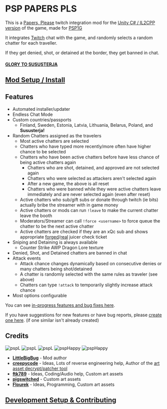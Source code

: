 # PSP PAPERS PLS

This is a [Papers, Please](https://papersplea.se/) twitch integration mod for the
[Unity C# / IL2CPP version](https://store.steampowered.com/news/app/239030/view/3651894293966905793)
of the game, made for [PSP1G](https://www.twitch.tv/psp1g) 

It integrates [Twitch](https://twitch.tv) chat with the game, and randomly selects a random chatter for each traveller.

If they get denied, shot, or detained at the border, they get banned in chat.

#### [GLORY TO SUSUSTERJA](https://sususterja.org)

## [Mod Setup / Install](Setup.md)

## Features

- Automated installer/updater
- Endless Chat Mode
- Custom countries/passports
  - Finland, Sweden, Estonia, Latvia, Lithuania, Belarus, Poland, and **Sususterja!**
- Random Chatters assigned as the travelers
  - Most active chatters are selected
  - Chatters who have typed more recently/more often have higher chance to be selected
  - Chatters who have been active chatters before have less chance of being active chatters again
    - Chatters who are shot, detained, and approved are not selected again
    - Chatters who were selected as attackers aren't selected again
    - After a new game, the above is all reset
    - Chatters who were banned while they were active chatters leave immediately and are never selected again (even after reset)
  - Active chatters who sub/gift subs or donate through twitch (ie bits) actually bribe the streamer with in game money
  - Active chatters or mods can run `!leave` to make the current chatter leave the booth
  - Moderators/Streamer can call `!force <username>` to force queue the chatter to be the next active chatter
  - Active chatters are checked if they are an xQc sub and shows appropriate
    [forged](https://7tv.app/emotes/646244085070b2cda24f25aa)/[real](https://7tv.app/emotes/63de797c1d40a5212f9a5f9b)
    juicer check ticket
- Sniping and Detaining is always available
  - Counter Strike AWP Dragon Lore texture
- Denied, Shot, and Detained chatters are banned in chat
- Attack events
  - Attack chance changes dynamically based on consecutive denies or many chatters being shot/detained
  - A chatter is randomly selected with the same rules as traveler (see above)
  - Chatters can type `!attack` to temporarily slightly increase attack chance
- Most options configurable

You can see [in-progress features and bug fixes here](https://github.com/psp1g/papers/issues).

If you have suggestions for new features or have bug reports, please
[create one here](https://github.com/psp1g/papers/issues/new).
(if one similar isn't already created)

## Credits

![pspL](https://static-cdn.jtvnw.net/emoticons/v2/emotesv2_b04ede1f936346c18d0338e840af1a35/default/dark/1.0)
![pspL](https://static-cdn.jtvnw.net/emoticons/v2/emotesv2_b04ede1f936346c18d0338e840af1a35/default/dark/1.0)
![pspL](https://static-cdn.jtvnw.net/emoticons/v2/emotesv2_b04ede1f936346c18d0338e840af1a35/default/dark/1.0)
![pspHappy](https://static-cdn.jtvnw.net/emoticons/v2/emotesv2_426169649bee4355944f946c1d27ea4e/default/dark/1.0)
![pspHappy](https://static-cdn.jtvnw.net/emoticons/v2/emotesv2_426169649bee4355944f946c1d27ea4e/default/dark/1.0)

- **[LittleBigBug](https://github.com/LittleBigBug)** - Mod author
- **[creepycode](https://github.com/ByteZ1337)** - Ideas, Lots of reverse engineering help, Author of the [art asset decrypt/patcher tool](https://github.com/psp1g/papers-tools-rs)
- **[ftk789](https://twitch.tv/ftk789)** - Ideas, Coding/Audio help, Custom art assets
- **[pigswitched](https://twitch.tv/pigswitched)** - Custom art assets
- **[Flourek](https://github.com/Flourek)** - Ideas, Programming, Custom art assets

## [Development Setup & Contributing](Development_and_Contributing.md)